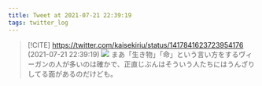```yaml
---
title: Tweet at 2021-07-21 22:39:19
tags: twitter_log
---
```


> [!CITE] https://twitter.com/kaisekiriu/status/1417841623723954176 (2021-07-21 22:39:19)
> ![](https://twitter.com/kaisekiriu/status/1417841623723954176)
> まあ「生き物」「命」という言い方をするヴィーガンの人が多いのは確かで、正直じぶんはそういう人たちにはうんざりしてる面があるのだけども。

